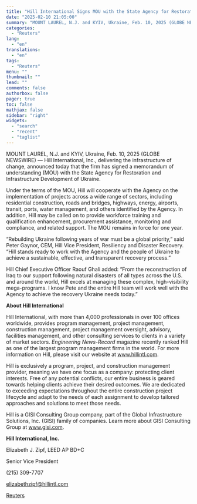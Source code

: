 ```yaml
---
title: "Hill International Signs MOU with the State Agency for Restoration and Infrastructure Development of Ukraine"
date: "2025-02-10 21:05:00"
summary: "MOUNT LAUREL, N.J. and KYIV, Ukraine, Feb. 10, 2025 (GLOBE NEWSWIRE) — Hill International, Inc., delivering the infrastructure of change, announced today that the firm has signed a memorandum of understanding (MOU) with the State Agency for Restoration and Infrastructure Development of Ukraine.Under the terms of the MOU, Hill will..."
categories:
  - "Reuters"
lang:
  - "en"
translations:
  - "en"
tags:
  - "Reuters"
menu: ""
thumbnail: ""
lead: ""
comments: false
authorbox: false
pager: true
toc: false
mathjax: false
sidebar: "right"
widgets:
  - "search"
  - "recent"
  - "taglist"
---
```


MOUNT LAUREL, N.J. and KYIV, Ukraine, Feb. 10, 2025 (GLOBE NEWSWIRE) — Hill International, Inc., delivering the infrastructure of change, announced today that the firm has signed a memorandum of understanding (MOU) with the State Agency for Restoration and Infrastructure Development of Ukraine.

Under the terms of the MOU, Hill will cooperate with the Agency on the implementation of projects across a wide range of sectors, including residential construction, roads and bridges, highways, energy, airports, transit, ports, water management, and others identified by the Agency. In addition, Hill may be called on to provide workforce training and qualification enhancement, procurement assistance, monitoring and compliance, and related support. The MOU remains in force for one year.

“Rebuilding Ukraine following years of war must be a global priority,” said Peter Gaynor, CEM, Hill Vice President, Resiliency and Disaster Recovery. “Hill stands ready to work with the Agency and the people of Ukraine to achieve a sustainable, effective, and transparent recovery process.”

Hill Chief Executive Officer Raouf Ghali added: “From the reconstruction of Iraq to our support following natural disasters of all types across the U.S. and around the world, Hill excels at managing these complex, high-visibility mega-programs. I know Pete and the entire Hill team will work well with the Agency to achieve the recovery Ukraine needs today.”

**About Hill International**

Hill International, with more than 4,000 professionals in over 100 offices worldwide, provides program management, project management, construction management, project management oversight, advisory, facilities management, and other consulting services to clients in a variety of market sectors. *Engineering News-Record* magazine recently ranked Hill as one of the largest program management firms in the world. For more information on Hill, please visit our website at www.hillintl.com.

Hill is exclusively a program, project, and construction management provider, meaning we have one focus as a company: protecting client interests. Free of any potential conflicts, our entire business is geared towards helping clients achieve their desired outcomes. We are dedicated to exceeding expectations throughout the entire construction project lifecycle and adapt to the needs of each assignment to develop tailored approaches and solutions to meet those needs.

Hill is a GISI Consulting Group company, part of the Global Infrastructure Solutions, Inc. (GISI) family of companies. Learn more about GISI Consulting Group at www.gisi.com.

**Hill International, Inc.** 

Elizabeth J. Zipf, LEED AP BD+C

Senior Vice President

(215) 309-7707

elizabethzipf@hillintl.com

[Reuters](https://www.tradingview.com/news/reuters.com,2025-02-10:newsml_GNX26WPhK:0-hill-international-signs-mou-with-the-state-agency-for-restoration-and-infrastructure-development-of-ukraine/)
